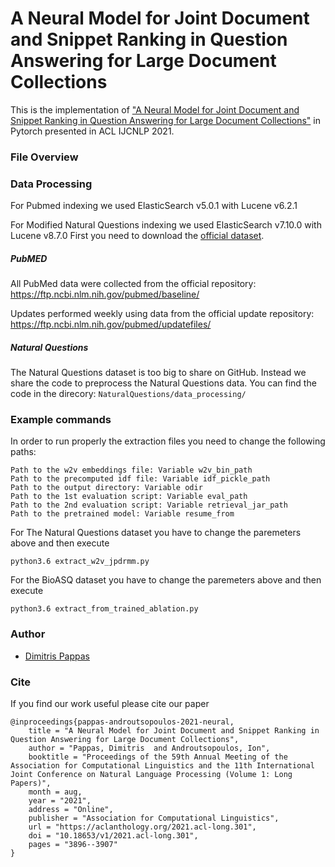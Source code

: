 
# A Neural Model for Joint Document and Snippet Ranking in Question Answering for Large Document Collections

This is the implementation of ["A Neural Model for Joint Document and Snippet Ranking in Question Answering for Large Document Collections"](http://google.com) in Pytorch presented in ACL IJCNLP 2021.

### File Overview

### Data Processing

For Pubmed indexing we used ElasticSearch v5.0.1 with Lucene v6.2.1 

For Modified Natural Questions indexing we used ElasticSearch v7.10.0 with Lucene v8.7.0
First you need to download the [official dataset](https://ai.google.com/research/NaturalQuestions/download).
 
##### PubMED 

All PubMed data were collected from the official repository:
https://ftp.ncbi.nlm.nih.gov/pubmed/baseline/ 

Updates performed weekly using data from the official update repository:
https://ftp.ncbi.nlm.nih.gov/pubmed/updatefiles/

##### Natural Questions

The Natural Questions dataset is too big to share on GitHub. 
Instead we share the code to preprocess the Natural Questions data.
You can find the code in the direcory: `NaturalQuestions/data_processing/` 

### Example commands 

In order to run properly the extraction files you need to change the following paths:
```
Path to the w2v embeddings file: Variable w2v_bin_path
Path to the precomputed idf file: Variable idf_pickle_path
Path to the output directory: Variable odir
Path to the 1st evaluation script: Variable eval_path
Path to the 2nd evaluation script: Variable retrieval_jar_path
Path to the pretrained model: Variable resume_from
```

For The Natural Questions dataset you have to change the paremeters above and then execute
```
python3.6 extract_w2v_jpdrmm.py
```

For the BioASQ dataset you have to change the paremeters above and then execute
```
python3.6 extract_from_trained_ablation.py
```

### Author

* [Dimitris Pappas](dpappas@aueb.gr)

### Cite

If you find our work useful please cite our paper

```
@inproceedings{pappas-androutsopoulos-2021-neural,
    title = "A Neural Model for Joint Document and Snippet Ranking in Question Answering for Large Document Collections",
    author = "Pappas, Dimitris  and Androutsopoulos, Ion",
    booktitle = "Proceedings of the 59th Annual Meeting of the Association for Computational Linguistics and the 11th International Joint Conference on Natural Language Processing (Volume 1: Long Papers)",
    month = aug,
    year = "2021",
    address = "Online",
    publisher = "Association for Computational Linguistics",
    url = "https://aclanthology.org/2021.acl-long.301",
    doi = "10.18653/v1/2021.acl-long.301",
    pages = "3896--3907"
}
```


